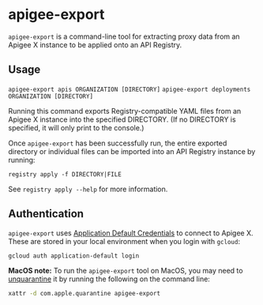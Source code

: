 # apigee-export

`apigee-export` is a command-line tool for extracting proxy data from an
Apigee X instance to be applied onto an API Registry.

## Usage

`apigee-export apis ORGANIZATION [DIRECTORY]`
`apigee-export deployments ORGANIZATION [DIRECTORY]`

Running this command exports Registry-compatible YAML files from an Apigee X
instance into the specified DIRECTORY. (If no DIRECTORY is specified, it will
only print to the console.)

Once `apigee-export` has been successfully run, the entire exported directory or
individual files can be imported into an API Registry instance by running:

`registry apply -f DIRECTORY|FILE`

See `registry apply --help` for more information.

## Authentication

`apigee-export` uses
[Application Default Credentials](https://cloud.google.com/docs/authentication/application-default-credentials)
to connect to Apigee X. These are stored in your local environment when you login with `gcloud`:

`gcloud auth application-default login`

**MacOS note:** To run the `apigee-export` tool on MacOS, you may need to
[unquarantine](https://discussions.apple.com/thread/3145071) it by running the
following on the command line:

```sh
xattr -d com.apple.quarantine apigee-export
```
